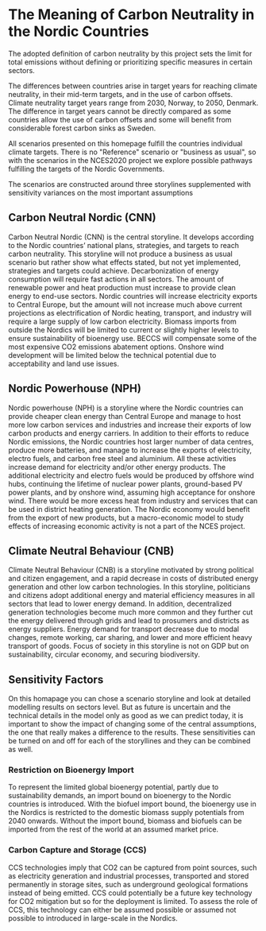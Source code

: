 # The Meaning of Carbon Neutrality in the Nordic Countries

The adopted definition of carbon neutrality by this project sets the limit for total emissions without defining or prioritizing specific measures in certain sectors.

The differences between countries arise in target years for reaching climate neutrality, in their mid-term targets, and in the
use of carbon offsets. Climate neutrality target years range from 2030, Norway, to 2050, Denmark. The difference in target years cannot be directly compared as some countries allow the use of carbon offsets and some will benefit from considerable
forest carbon sinks as Sweden.

All scenarios presented on this homepage fulfill the countries individual climate targets. There is no "Reference" scenario or "business as usual", so with the scenarios in the NCES2020 project we explore possible pathways fulfilling the targets of the Nordic Governments.

The scenarios are constructed around three storylines supplemented with sensitivity variances on the most important assumptions 

## Carbon Neutral Nordic (CNN)

Carbon Neutral Nordic (CNN) is the central storyline. It develops according to the Nordic countries’ national plans, strategies, and targets to reach carbon neutrality.
This storyline will not produce a business as usual scenario but rather show what effects stated, but not yet implemented, strategies and targets could achieve. Decarbonization of energy consumption will require fast actions in all sectors. The amount of renewable power and heat production must increase to provide clean energy to end-use sectors. Nordic countries will increase electricity exports to Central Europe, but the amount will not increase much above current projections as electrification of Nordic heating, transport, and industry will require a large supply of low carbon electricity. Biomass imports from outside the Nordics will be limited to current or slightly higher levels to ensure sustainability of bioenergy use. BECCS will compensate some of the most expensive CO2 emissions abatement options. Onshore wind development will be limited below the technical potential due to acceptability and land use issues.

## Nordic Powerhouse (NPH)

Nordic powerhouse (NPH) is a storyline where the Nordic countries can provide cheaper clean energy than Central Europe and manage to host more low carbon services and industries and increase their exports of low carbon products and energy carriers.
In addition to their efforts to reduce Nordic emissions, the Nordic countries host larger number of data centres, produce more batteries, and manage to increase the exports of electricity, electro fuels, and carbon free steel and aluminium. All these activities increase demand for electricity and/or other energy products. The additional electricity and electro fuels would be produced by offshore wind hubs, continuing the lifetime of nuclear power plants, ground-based PV power plants, and by onshore wind, assuming high acceptance for onshore wind. There would be more excess heat from industry and services that can be used in district heating generation. The Nordic economy would benefit from the export of new products, but a macro-economic model to study effects of increasing economic activity is not a part of the NCES project.
 
## Climate Neutral Behaviour (CNB)

Climate Neutral Behaviour (CNB) is a storyline motivated by strong political and citizen engagement, and a rapid decrease in costs of distributed energy generation and other low carbon technologies.
In this storyline, politicians and citizens adopt additional energy and material efficiency measures in all sectors that lead to lower energy demand. In addition, decentralized generation technologies become much more common and they further cut the energy delivered through grids and lead to prosumers and districts as energy suppliers. Energy demand for transport decrease due to modal changes, remote working, car sharing, and lower and more efficient heavy transport of goods. Focus of society in this storyline is not on GDP but on sustainability, circular economy, and securing biodiversity.

## Sensitivity Factors

On this homapage you can chose a scenario storyline and look at detailed modelling results on sectors level. But as future is uncertain and the technical details in the model only as good as we can predict today, it is important to show the impact of changing some of the central assumptions, the one that really makes a difference to the results. These sensitivities can be turned on and off for each of the storyllines and they can be combined as well.

### Restriction on Bioenergy Import
To represent the limited global bioenergy potential, partly due to sustainability demands, an import bound on bioenergy to the Nordic countries is introduced. With the biofuel import bound, the bioenergy use in the Nordics is restricted to the domestic biomass supply potentials from 2040 onwards. Without the import bound, biomass and biofuels can be imported from the rest of the world at an assumed market price. 

### Carbon Capture and Storage (CCS)

CCS technologies imply that CO2 can be captured from point sources, such as electricity generation and industrial processes, transported and stored permanently in storage sites, such as underground geological formations instead of being emitted. CCS could potentially be a future key technology for CO2 mitigation but so for the deployment is limited. To assess the role of CCS, this technology can either be assumed possible or assumed not possible to introduced in large-scale in the Nordics. 

